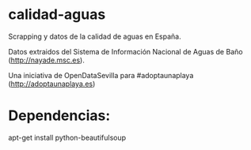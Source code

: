 calidad-aguas
=============

Scrapping y datos de la calidad de aguas en España.

Datos extraidos del Sistema de Información Nacional de Aguas de Baño (http://nayade.msc.es).

Una iniciativa de OpenDataSevilla para #adoptaunaplaya (http://adoptaunaplaya.es)


Dependencias:
=============
apt-get install python-beautifulsoup
